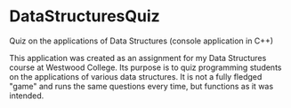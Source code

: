 # DataStructuresQuiz
Quiz on the applications of Data Structures (console application in C++)

This application was created as an assignment for my Data Structures course at Westwood College. 
Its purpose is to quiz programming students on the applications of various data structures. It is not
a fully fledged "game" and runs the same questions every time, but functions as it was intended.
